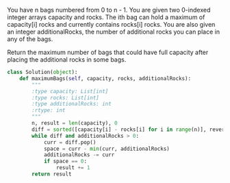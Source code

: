 You have n bags numbered from 0 to n - 1. You are given two 0-indexed integer arrays capacity and rocks. The ith bag can hold a maximum of capacity[i] rocks and currently contains rocks[i] rocks. You are also given an integer additionalRocks, the number of additional rocks you can place in any of the bags.

Return the maximum number of bags that could have full capacity after placing the additional rocks in some bags.

```Python
class Solution(object):
    def maximumBags(self, capacity, rocks, additionalRocks):
        """
        :type capacity: List[int]
        :type rocks: List[int]
        :type additionalRocks: int
        :rtype: int
        """
        n, result = len(capacity), 0
        diff = sorted([capacity[i] - rocks[i] for i in range(n)], reverse=True)
        while diff and additionalRocks > 0:
            curr = diff.pop()
            space = curr - min(curr, additionalRocks)
            additionalRocks -= curr
            if space == 0:
                result += 1
        return result
```
